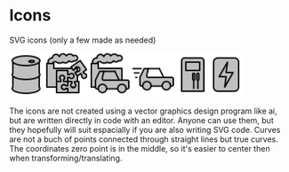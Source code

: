 # Icons
SVG icons (only a few made as needed)

<img src="./icon-barrel.svg" alt="barrel" width="60"/><img src="./icon-component-production.svg" alt="component production" width="80"/><img src="./icon-car-production.svg" alt="car production" width="80"/><img src="./icon-car-moving.svg" alt="car moving" width="80"/><img src="./icon-pump.svg" alt="pump" width="60"/><img src="./icon-battery.svg" alt="battery" width="60"/>

The icons are not created using a vector graphics design program like ai, but are written directly in code with an editor. Anyone can use them, but they hopefully will suit espacially if you are also writing SVG code. Curves are not a buch of points connected through straight lines but true curves. The coordinates zero point is in the middle, so it's easier to center then when transforming/translating. 
